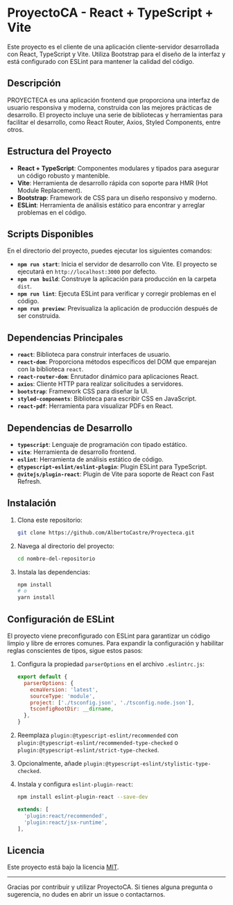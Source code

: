 # ProyectoCA - React + TypeScript + Vite

Este proyecto es el cliente de una aplicación cliente-servidor desarrollada con React, TypeScript y Vite. Utiliza Bootstrap para el diseño de la interfaz y está configurado con ESLint para mantener la calidad del código.

## Descripción

PROYECTECA es una aplicación frontend que proporciona una interfaz de usuario responsiva y moderna, construida con las mejores prácticas de desarrollo. El proyecto incluye una serie de bibliotecas y herramientas para facilitar el desarrollo, como React Router, Axios, Styled Components, entre otros.

## Estructura del Proyecto

- **React + TypeScript**: Componentes modulares y tipados para asegurar un código robusto y mantenible.
- **Vite**: Herramienta de desarrollo rápida con soporte para HMR (Hot Module Replacement).
- **Bootstrap**: Framework de CSS para un diseño responsivo y moderno.
- **ESLint**: Herramienta de análisis estático para encontrar y arreglar problemas en el código.

## Scripts Disponibles

En el directorio del proyecto, puedes ejecutar los siguientes comandos:

- **`npm run start`**: Inicia el servidor de desarrollo con Vite. El proyecto se ejecutará en `http://localhost:3000` por defecto.
- **`npm run build`**: Construye la aplicación para producción en la carpeta `dist`.
- **`npm run lint`**: Ejecuta ESLint para verificar y corregir problemas en el código.
- **`npm run preview`**: Previsualiza la aplicación de producción después de ser construida.

## Dependencias Principales

- **`react`**: Biblioteca para construir interfaces de usuario.
- **`react-dom`**: Proporciona métodos específicos del DOM que emparejan con la biblioteca `react`.
- **`react-router-dom`**: Enrutador dinámico para aplicaciones React.
- **`axios`**: Cliente HTTP para realizar solicitudes a servidores.
- **`bootstrap`**: Framework CSS para diseñar la UI.
- **`styled-components`**: Biblioteca para escribir CSS en JavaScript.
- **`react-pdf`**: Herramienta para visualizar PDFs en React.


## Dependencias de Desarrollo

- **`typescript`**: Lenguaje de programación con tipado estático.
- **`vite`**: Herramienta de desarrollo frontend.
- **`eslint`**: Herramienta de análisis estático de código.
- **`@typescript-eslint/eslint-plugin`**: Plugin ESLint para TypeScript.
- **`@vitejs/plugin-react`**: Plugin de Vite para soporte de React con Fast Refresh.

## Instalación

1. Clona este repositorio:
    ```bash
    git clone https://github.com/AlbertoCastre/Proyecteca.git
    ```

2. Navega al directorio del proyecto:
    ```bash
    cd nombre-del-repositorio
    ```

3. Instala las dependencias:
    ```bash
    npm install
    # o
    yarn install
    ```

## Configuración de ESLint

El proyecto viene preconfigurado con ESLint para garantizar un código limpio y libre de errores comunes. Para expandir la configuración y habilitar reglas conscientes de tipos, sigue estos pasos:

1. Configura la propiedad `parserOptions` en el archivo `.eslintrc.js`:

    ```js
    export default {
      parserOptions: {
        ecmaVersion: 'latest',
        sourceType: 'module',
        project: ['./tsconfig.json', './tsconfig.node.json'],
        tsconfigRootDir: __dirname,
      },
    }
    ```

2. Reemplaza `plugin:@typescript-eslint/recommended` con `plugin:@typescript-eslint/recommended-type-checked` o `plugin:@typescript-eslint/strict-type-checked`.

3. Opcionalmente, añade `plugin:@typescript-eslint/stylistic-type-checked`.

4. Instala y configura `eslint-plugin-react`:

    ```bash
    npm install eslint-plugin-react --save-dev
    ```

    ```js
    extends: [
      'plugin:react/recommended',
      'plugin:react/jsx-runtime',
    ],
    ```

## Licencia

Este proyecto está bajo la licencia [MIT](./LICENSE).

---

Gracias por contribuir y utilizar ProyectoCA. Si tienes alguna pregunta o sugerencia, no dudes en abrir un issue o contactarnos.
